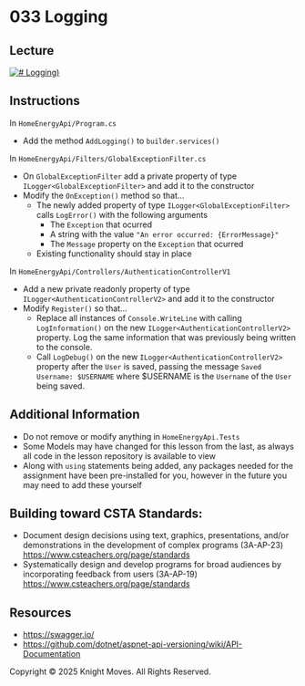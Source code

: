 # 033 Logging

## Lecture

[![# Logging)](https://img.youtube.com/vi/1E4uIz_DkU4/0.jpg)](https://www.youtube.com/watch?v=1E4uIz_DkU4)

## Instructions

In `HomeEnergyApi/Program.cs`
- Add the method `AddLogging()` to `builder.services()`

In `HomeEnergyApi/Filters/GlobalExceptionFilter.cs`
- On `GlobalExceptionFilter` add a private property of type `ILogger<GlobalExceptionFilter>` and add it to the constructor
- Modify the `OnException()` method so that...
    - The newly added property of type `ILogger<GlobalExceptionFilter>` calls `LogError()` with the following arguments
        - The `Exception` that ocurred
        - A string with the value `"An error occurred: {ErrorMessage}"`
        - The `Message` property on the `Exception` that ocurred
    - Existing functionality should stay in place

In `HomeEnergyApi/Controllers/AuthenticationControllerV1`
- Add a new private readonly property of type `ILogger<AuthenticationControllerV2>` and add it to the constructor
- Modify `Register()` so that...
    - Replace all instances of `Console.WriteLine` with calling `LogInformation()` on the new `ILogger<AuthenticationControllerV2>` property. Log the same information that was previously being written to the console.
    - Call `LogDebug()` on the new `ILogger<AuthenticationControllerV2>` property after the `User` is saved, passing the message `Saved Username: $USERNAME` where $USERNAME is the `Username` of the `User` being saved.


## Additional Information

- Do not remove or modify anything in `HomeEnergyApi.Tests`
- Some Models may have changed for this lesson from the last, as always all code in the lesson repository is available to view
- Along with `using` statements being added, any packages needed for the assignment have been pre-installed for you, however in the future you may need to add these yourself

## Building toward CSTA Standards:

- Document design decisions using text, graphics, presentations, and/or demonstrations in the development of complex programs (3A-AP-23) https://www.csteachers.org/page/standards
- Systematically design and develop programs for broad audiences by incorporating feedback from users (3A-AP-19) https://www.csteachers.org/page/standards

## Resources

- https://swagger.io/
- https://github.com/dotnet/aspnet-api-versioning/wiki/API-Documentation

Copyright &copy; 2025 Knight Moves. All Rights Reserved.
